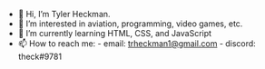 - 👋 Hi, I’m Tyler Heckman.
- 👀 I’m interested in aviation, programming, video games, etc.
- 🌱 I’m currently learning HTML, CSS, and JavaScript
- 📫 How to reach me:
        - email: trheckman1@gmail.com
        - discord: theck#9781
